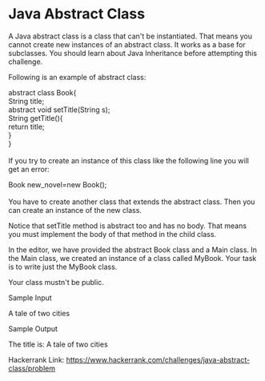 # Java Abstract Class

A Java abstract class is a class that can't be instantiated. That means you cannot create new instances of an abstract class. It works as a base for subclasses. You should learn about Java Inheritance before attempting this challenge.

Following is an example of abstract class:

abstract class Book{ <br>
    String title; <br>
    abstract void setTitle(String s); <br>
    String getTitle(){ <br>
        return title; <br>
    } <br>
} <br><br>
If you try to create an instance of this class like the following line you will get an error: <br>

Book new_novel=new Book(); <br><br>
You have to create another class that extends the abstract class. Then you can create an instance of the new class.

Notice that setTitle method is abstract too and has no body. That means you must implement the body of that method in the child class.

In the editor, we have provided the abstract Book class and a Main class. In the Main class, we created an instance of a class called MyBook. Your task is to write just the MyBook class.

Your class mustn't be public.

Sample Input

A tale of two cities 

Sample Output

The title is: A tale of two cities

Hackerrank Link: https://www.hackerrank.com/challenges/java-abstract-class/problem
